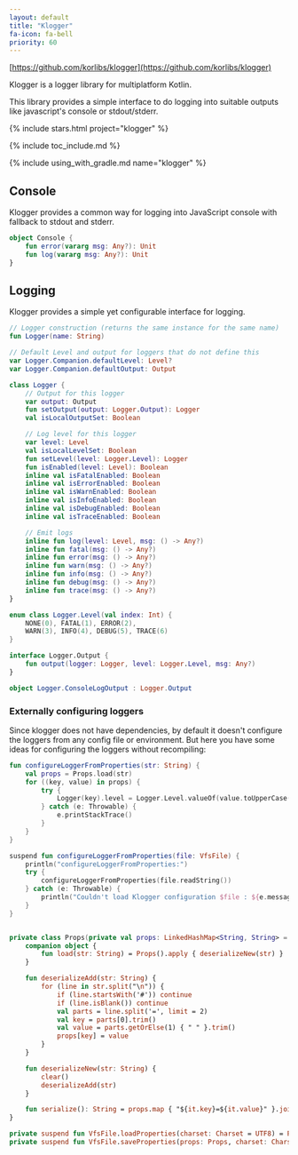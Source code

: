 ```yaml
---
layout: default
title: "Klogger"
fa-icon: fa-bell
priority: 60
---
```


[https://github.com/korlibs/klogger](https://github.com/korlibs/klogger)

Klogger is a logger library for multiplatform Kotlin.

This library provides a simple interface to do logging into suitable outputs like javascript's console or stdout/stderr.

{% include stars.html project="klogger" %}

{% include toc_include.md %}

{% include using_with_gradle.md name="klogger" %}

## Console

Klogger provides a common way for logging into JavaScript console with fallback to stdout and stderr.

```kotlin
object Console {
    fun error(vararg msg: Any?): Unit
    fun log(vararg msg: Any?): Unit
}
```

## Logging

Klogger provides a simple yet configurable interface for logging.

```kotlin
// Logger construction (returns the same instance for the same name)
fun Logger(name: String)

// Default Level and output for loggers that do not define this
var Logger.Companion.defaultLevel: Level?
var Logger.Companion.defaultOutput: Output

class Logger {
    // Output for this logger
    var output: Output
    fun setOutput(output: Logger.Output): Logger
    val isLocalOutputSet: Boolean

    // Log level for this logger
    var level: Level
    val isLocalLevelSet: Boolean
    fun setLevel(level: Logger.Level): Logger
    fun isEnabled(level: Level): Boolean
    inline val isFatalEnabled: Boolean
    inline val isErrorEnabled: Boolean
    inline val isWarnEnabled: Boolean
    inline val isInfoEnabled: Boolean
    inline val isDebugEnabled: Boolean
    inline val isTraceEnabled: Boolean

    // Emit logs
    inline fun log(level: Level, msg: () -> Any?)
    inline fun fatal(msg: () -> Any?)
    inline fun error(msg: () -> Any?)
    inline fun warn(msg: () -> Any?)
    inline fun info(msg: () -> Any?)
    inline fun debug(msg: () -> Any?)
    inline fun trace(msg: () -> Any?)
}

enum class Logger.Level(val index: Int) {
    NONE(0), FATAL(1), ERROR(2),
    WARN(3), INFO(4), DEBUG(5), TRACE(6)
}

interface Logger.Output {
    fun output(logger: Logger, level: Logger.Level, msg: Any?)
}

object Logger.ConsoleLogOutput : Logger.Output

```

### Externally configuring loggers

Since klogger does not have dependencies, by default it doesn't configure the loggers from any config file or environment. But here you have some ideas for configuring the loggers without recompiling:

```kotlin
fun configureLoggerFromProperties(str: String) {
	val props = Props.load(str)
	for ((key, value) in props) {
		try {
			Logger(key).level = Logger.Level.valueOf(value.toUpperCase())
		} catch (e: Throwable) {
			e.printStackTrace()
		}
	}
}

suspend fun configureLoggerFromProperties(file: VfsFile) {
	println("configureLoggerFromProperties:")
	try {
		configureLoggerFromProperties(file.readString())
	} catch (e: Throwable) {
		println("Couldn't load Klogger configuration $file : ${e.message}")
	}
}


private class Props(private val props: LinkedHashMap<String, String> = LinkedHashMap<String, String>()) : MutableMap<String, String> by props {
	companion object {
		fun load(str: String) = Props().apply { deserializeNew(str) }
	}

	fun deserializeAdd(str: String) {
		for (line in str.split("\n")) {
			if (line.startsWith('#')) continue
			if (line.isBlank()) continue
			val parts = line.split('=', limit = 2)
			val key = parts[0].trim()
			val value = parts.getOrElse(1) { " " }.trim()
			props[key] = value
		}
	}

	fun deserializeNew(str: String) {
		clear()
		deserializeAdd(str)
	}

	fun serialize(): String = props.map { "${it.key}=${it.value}" }.joinToString("\n")
}

private suspend fun VfsFile.loadProperties(charset: Charset = UTF8) = Props.load(this.readString(charset))
private suspend fun VfsFile.saveProperties(props: Props, charset: Charset = UTF8) = this.writeString(props.serialize(), charset = charset)
```
